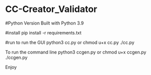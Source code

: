# CC-Creator_Validator
 
#Python Version
Built with Python 3.9

#install
pip install -r requirements.txt

#run
to run the GUI
python3 cc.py
or
chmod u+x cc.py
./cc.py

To run the command line
python3 ccgen.py
or
chmod u+x ccgen.py
./ccgen.py

Enjoy